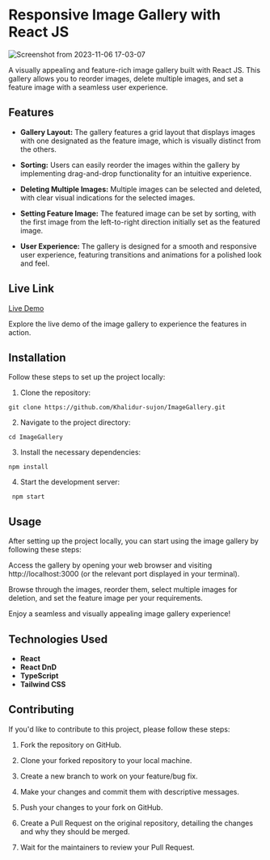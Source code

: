 # Responsive Image Gallery with React JS

![Screenshot from 2023-11-06 17-03-07](https://github.com/Khalidur-sujon/ImageGallery/assets/99888997/f5d6d1c3-1616-4aa7-8c5d-6182f1e52b61)

A visually appealing and feature-rich image gallery built with React JS. This gallery allows you to reorder images, delete multiple images, and set a feature image with a seamless user experience.


## Features

- **Gallery Layout:** The gallery features a grid layout that displays images with one designated as the feature image, which is visually distinct from the others.

- **Sorting:** Users can easily reorder the images within the gallery by implementing drag-and-drop functionality for an intuitive experience.

- **Deleting Multiple Images:** Multiple images can be selected and deleted, with clear visual indications for the selected images.

- **Setting Feature Image:** The featured image can be set by sorting, with the first image from the left-to-right direction initially set as the featured image.

- **User Experience:** The gallery is designed for a smooth and responsive user experience, featuring transitions and animations for a polished look and feel.


## Live Link
[Live Demo](https://image-gallery-psi-dusky.vercel.app/)

Explore the live demo of the image gallery to experience the features in action.

## Installation

Follow these steps to set up the project locally:

1. Clone the repository:
  ```
  git clone https://github.com/Khalidur-sujon/ImageGallery.git
  ```
2. Navigate to the project directory:
  ```
  cd ImageGallery
  ```
3. Install the necessary dependencies:
  ```
  npm install
 ```
4. Start the development server:
```
 npm start
```

## Usage

After setting up the project locally, you can start using the image gallery by following these steps:

Access the gallery by opening your web browser and visiting http://localhost:3000 (or the relevant port displayed in your terminal).

Browse through the images, reorder them, select multiple images for deletion, and set the feature image per your requirements.

Enjoy a seamless and visually appealing image gallery experience!

## Technologies Used
- **React**
- **React DnD**
- **TypeScript**
- **Tailwind CSS**

## Contributing
If you'd like to contribute to this project, please follow these steps:

1. Fork the repository on GitHub.

2. Clone your forked repository to your local machine.

3. Create a new branch to work on your feature/bug fix.

4. Make your changes and commit them with descriptive messages.

5. Push your changes to your fork on GitHub.

6. Create a Pull Request on the original repository, detailing the changes and why they should be merged.

7. Wait for the maintainers to review your Pull Request.
